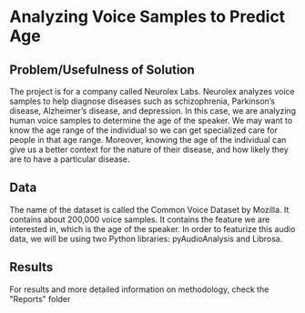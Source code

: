 # Analyzing Voice Samples to Predict Age
## Problem/Usefulness of Solution

The project is for a company called Neurolex Labs. Neurolex analyzes voice samples to help diagnose diseases such as schizophrenia, Parkinson’s disease, Alzheimer’s disease, and depression. In this case, we are analyzing human voice samples to determine the age of the speaker. We may want to know the age range of the individual so we can get specialized care for people in that age range. Moreover, knowing the age of the individual can give us a better context for the nature of their disease, and how likely they are to have a particular disease. 

## Data
The name of the dataset is called the Common Voice Dataset by Mozilla. It contains about 200,000 voice samples. It contains the feature we are interested in, which is the age of the speaker. In order to featurize this audio data, we will be using two Python libraries: pyAudioAnalysis and Librosa. 

## Results
For results and more detailed information on methodology, check the "Reports" folder
